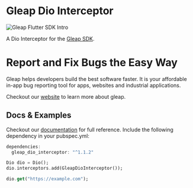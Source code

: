# Gleap Dio Interceptor

![Gleap Flutter SDK Intro](https://raw.githubusercontent.com/GleapSDK/iOS-SDK/main/imgs/gleapheader.png)

A Dio Interceptor for the [Gleap SDK](https://pub.dev/packages/gleap_sdk).

# Report and Fix Bugs the Easy Way

Gleap helps developers build the best software faster. It is your affordable in-app bug reporting tool for apps, websites and industrial applications.

Checkout our [website](https://gleap.io) to learn more about gleap.

## Docs & Examples

Checkout our [documentation](https://docs.gleap.io/docs/flutter-sdk) for full reference. Include the following dependency in your pubspec.yml:

```dart
dependencies:
  gleap_dio_interceptor: "^1.1.2"
```

```dart
Dio dio = Dio();
dio.interceptors.add(GleapDioInterceptor());

dio.get("https://example.com");
```